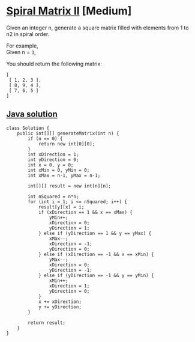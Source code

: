 # [Spiral Matrix II](https://leetcode.com/problems/spiral-matrix-ii/description/) [Medium]

Given an integer n, generate a square matrix filled with elements from 1 to n2 in spiral order.

For example,  
Given n = `3`,

You should return the following matrix:
```
[
 [ 1, 2, 3 ],
 [ 8, 9, 4 ],
 [ 7, 6, 5 ]
]
```

## [Java solution](https://leetcode.com/submissions/detail/148333201/)
```
class Solution {
    public int[][] generateMatrix(int n) {
        if (n == 0) {
            return new int[0][0];
        }
        int xDirection = 1;
        int yDirection = 0;
        int x = 0, y = 0;
        int xMin = 0, yMin = 0;
        int xMax = n-1, yMax = n-1;
        
        int[][] result = new int[n][n];
        
        int nSquared = n*n;
        for (int i = 1; i <= nSquared; i++) {
            result[y][x] = i;
            if (xDirection == 1 && x == xMax) {
                yMin++;
                xDirection = 0;
                yDirection = 1;
            } else if (yDirection == 1 && y == yMax) {
                xMax--;
                xDirection = -1;
                yDirection = 0;
            } else if (xDirection == -1 && x == xMin) {
                yMax--;
                xDirection = 0;
                yDirection = -1;
            } else if (yDirection == -1 && y == yMin) {
                xMin++;
                xDirection = 1;
                yDirection = 0;
            }
            x += xDirection;
            y += yDirection;
        }
        
        return result;
    }
}
```
